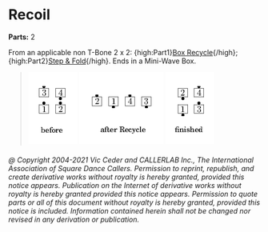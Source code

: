 
# Recoil
**Parts:** 2  

From an applicable non T-Bone 2 x 2:
{high:Part1}[Box Recycle](../c1/box_split_recycle.md){/high};
{high:Part2}[Step & Fold](../c1/step_and_fold.md){/high}.
Ends in a Mini-Wave Box.

> 
> ![alt](recoil-1.png)
> ![alt](recoil-2.png)
> ![alt](recoil-3.png)
>

###### @ Copyright 2004-2021 Vic Ceder and CALLERLAB Inc., The International Association of Square Dance Callers. Permission to reprint, republish, and create derivative works without royalty is hereby granted, provided this notice appears. Publication on the Internet of derivative works without royalty is hereby granted provided this notice appears. Permission to quote parts or all of this document without royalty is hereby granted, provided this notice is included. Information contained herein shall not be changed nor revised in any derivation or publication.
